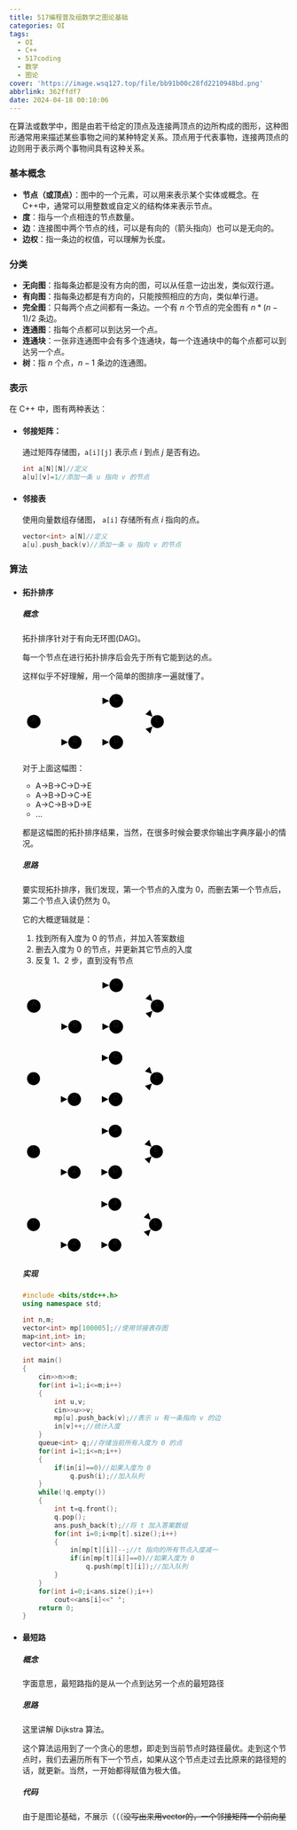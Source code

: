 ```yaml
---
title: 517编程普及组数学之图论基础
categories: OI
tags:
  - OI
  - C++
  - 517coding
  - 数学
  - 图论
cover: 'https://image.wsq127.top/file/bb91b00c28fd2210948bd.png'
abbrlink: 362ffdf7
date: 2024-04-18 00:10:06
---
```

在算法或数学中，图是由若干给定的顶点及连接两顶点的边所构成的图形，这种图形通常用来描述某些事物之间的某种特定关系。顶点用于代表事物，连接两顶点的边则用于表示两个事物间具有这种关系。

### 基本概念

* **节点（或顶点）**：图中的一个元素，可以用来表示某个实体或概念。在C++中，通常可以用整数或自定义的结构体来表示节点。
* **度**：指与一个点相连的节点数量。
* **边**：连接图中两个节点的线，可以是有向的（箭头指向）也可以是无向的。
* **边权**：指一条边的权值，可以理解为长度。

### 分类

* **无向图**：指每条边都是没有方向的图，可以从任意一边出发，类似双行道。
* **有向图**：指每条边都是有方向的，只能按照相应的方向，类似单行道。
* **完全图**：只每两个点之间都有一条边。一个有 $n$ 个节点的完全图有 $n*(n-1)/2$ 条边。
* **连通图**：指每个点都可以到达另一个点。
* **连通块**：一张非连通图中会有多个连通块，每一个连通块中的每个点都可以到达另一个点。
* **树**：指 $n$ 个点，$n-1$ 条边的连通图。

### 表示

在 C++ 中，图有两种表达：

* #### 邻接矩阵：

    通过矩阵存储图，`a[i][j]` 表示点 $i$ 到点 $j$​ 是否有边。

    ```c++
    int a[N][N]//定义
    a[u][v]=1//添加一条 u 指向 v 的节点
    ```

    

* #### 邻接表

    使用向量数组存储图， `a[i]` 存储所有点 $i$​​ 指向的点。

    ```C++
    vector<int> a[N]//定义
    a[u].push_back(v)//添加一条 u 指向 v 的节点
    ```

    

### 算法

* #### 拓扑排序

    ##### 概念

    拓扑排序针对于有向无环图(DAG)。

    每一个节点在进行拓扑排序后会先于所有它能到达的点。

    这样似乎不好理解，用一个简单的图排序一遍就懂了。

    <svg id="mermaidChart0" width="100%" xmlns="http://www.w3.org/2000/svg" xmlns:xlink="http://www.w3.org/1999/xlink" style="max-width: 262.875px; margin: auto;" viewBox="-8 -9.3125 262.875 117.88671875" role="graphics-document document" aria-roledescription="flowchart-v2"><style>#mermaidChart0{font-family:"trebuchet ms",verdana,arial,sans-serif;font-size:16px;fill:#ccc;}#mermaidChart0 .error-icon{fill:#a44141;}#mermaidChart0 .error-text{fill:#ddd;stroke:#ddd;}#mermaidChart0 .edge-thickness-normal{stroke-width:2px;}#mermaidChart0 .edge-thickness-thick{stroke-width:3.5px;}#mermaidChart0 .edge-pattern-solid{stroke-dasharray:0;}#mermaidChart0 .edge-pattern-dashed{stroke-dasharray:3;}#mermaidChart0 .edge-pattern-dotted{stroke-dasharray:2;}#mermaidChart0 .marker{fill:lightgrey;stroke:lightgrey;}#mermaidChart0 .marker.cross{stroke:lightgrey;}#mermaidChart0 svg{font-family:"trebuchet ms",verdana,arial,sans-serif;font-size:16px;}#mermaidChart0 .label{font-family:"trebuchet ms",verdana,arial,sans-serif;color:#ccc;}#mermaidChart0 .cluster-label text{fill:#F9FFFE;}#mermaidChart0 .cluster-label span,#mermaidChart0 p{color:#F9FFFE;}#mermaidChart0 .label text,#mermaidChart0 span,#mermaidChart0 p{fill:#ccc;color:#ccc;}#mermaidChart0 .node rect,#mermaidChart0 .node circle,#mermaidChart0 .node ellipse,#mermaidChart0 .node polygon,#mermaidChart0 .node path{fill:#1f2020;stroke:#81B1DB;stroke-width:1px;}#mermaidChart0 .flowchart-label text{text-anchor:middle;}#mermaidChart0 .node .label{text-align:center;}#mermaidChart0 .node.clickable{cursor:pointer;}#mermaidChart0 .arrowheadPath{fill:lightgrey;}#mermaidChart0 .edgePath .path{stroke:lightgrey;stroke-width:2.0px;}#mermaidChart0 .flowchart-link{stroke:lightgrey;fill:none;}#mermaidChart0 .edgeLabel{background-color:hsl(0, 0%, 34.4117647059%);text-align:center;}#mermaidChart0 .edgeLabel rect{opacity:0.5;background-color:hsl(0, 0%, 34.4117647059%);fill:hsl(0, 0%, 34.4117647059%);}#mermaidChart0 .labelBkg{background-color:rgba(87.75, 87.75, 87.75, 0.5);}#mermaidChart0 .cluster rect{fill:hsl(180, 1.5873015873%, 28.3529411765%);stroke:rgba(255, 255, 255, 0.25);stroke-width:1px;}#mermaidChart0 .cluster text{fill:#F9FFFE;}#mermaidChart0 .cluster span,#mermaidChart0 p{color:#F9FFFE;}#mermaidChart0 div.mermaidTooltip{position:absolute;text-align:center;max-width:200px;padding:2px;font-family:"trebuchet ms",verdana,arial,sans-serif;font-size:12px;background:hsl(20, 1.5873015873%, 12.3529411765%);border:1px solid rgba(255, 255, 255, 0.25);border-radius:2px;pointer-events:none;z-index:100;}#mermaidChart0 .flowchartTitleText{text-anchor:middle;font-size:18px;fill:#ccc;}#mermaidChart0 :root{--mermaid-alt-font-family:sans-serif;}</style><g><marker id="mermaidChart0_flowchart-pointEnd" class="marker flowchart" viewBox="0 0 10 10" refX="6" refY="5" markerUnits="userSpaceOnUse" markerWidth="12" markerHeight="12" orient="auto"><path d="M 0 0 L 10 5 L 0 10 z" class="arrowMarkerPath" style="stroke-width: 1; stroke-dasharray: 1, 0;"></path></marker><marker id="mermaidChart0_flowchart-pointStart" class="marker flowchart" viewBox="0 0 10 10" refX="4.5" refY="5" markerUnits="userSpaceOnUse" markerWidth="12" markerHeight="12" orient="auto"><path d="M 0 5 L 10 10 L 10 0 z" class="arrowMarkerPath" style="stroke-width: 1; stroke-dasharray: 1, 0;"></path></marker><marker id="mermaidChart0_flowchart-circleEnd" class="marker flowchart" viewBox="0 0 10 10" refX="11" refY="5" markerUnits="userSpaceOnUse" markerWidth="11" markerHeight="11" orient="auto"><circle cx="5" cy="5" r="5" class="arrowMarkerPath" style="stroke-width: 1; stroke-dasharray: 1, 0;"></circle></marker><marker id="mermaidChart0_flowchart-circleStart" class="marker flowchart" viewBox="0 0 10 10" refX="-1" refY="5" markerUnits="userSpaceOnUse" markerWidth="11" markerHeight="11" orient="auto"><circle cx="5" cy="5" r="5" class="arrowMarkerPath" style="stroke-width: 1; stroke-dasharray: 1, 0;"></circle></marker><marker id="mermaidChart0_flowchart-crossEnd" class="marker cross flowchart" viewBox="0 0 11 11" refX="12" refY="5.2" markerUnits="userSpaceOnUse" markerWidth="11" markerHeight="11" orient="auto"><path d="M 1,1 l 9,9 M 10,1 l -9,9" class="arrowMarkerPath" style="stroke-width: 2; stroke-dasharray: 1, 0;"></path></marker><marker id="mermaidChart0_flowchart-crossStart" class="marker cross flowchart" viewBox="0 0 11 11" refX="-1" refY="5.2" markerUnits="userSpaceOnUse" markerWidth="11" markerHeight="11" orient="auto"><path d="M 1,1 l 9,9 M 10,1 l -9,9" class="arrowMarkerPath" style="stroke-width: 2; stroke-dasharray: 1, 0;"></path></marker><g class="root"><g class="clusters"></g><g class="edgePaths"><path d="M20.844,58.286L49.438,86.977L69.138,86.977" id="L-A-B-0" class=" edge-thickness-normal edge-pattern-solid flowchart-link LS-A LE-B" style="fill:none;" marker-end="url(#mermaidChart0_flowchart-pointEnd)"></path><path d="M20.844,40.976L49.438,12.285L86.465,12.285L123.492,12.285L143.313,12.285" id="L-A-C-0" class=" edge-thickness-normal edge-pattern-solid flowchart-link LS-A LE-C" style="fill:none;" marker-end="url(#mermaidChart0_flowchart-pointEnd)"></path><path d="M98.492,86.977L123.492,86.977L143.192,86.977" id="L-B-D-0" class=" edge-thickness-normal edge-pattern-solid flowchart-link LS-B LE-D" style="fill:none;" marker-end="url(#mermaidChart0_flowchart-pointEnd)"></path><path d="M173.184,12.285L198.305,12.285L223.101,37.459" id="L-C-E-0" class=" edge-thickness-normal edge-pattern-solid flowchart-link LS-C LE-E" style="fill:none;" marker-end="url(#mermaidChart0_flowchart-pointEnd)"></path><path d="M173.305,86.977L198.305,86.977L223.101,61.803" id="L-D-E-0" class=" edge-thickness-normal edge-pattern-solid flowchart-link LS-D LE-E" style="fill:none;" marker-end="url(#mermaidChart0_flowchart-pointEnd)"></path></g><g class="edgeLabels"><g class="edgeLabel"><g class="label" transform="translate(0, 0)"><foreignObject width="0" height="0"><div xmlns="http://www.w3.org/1999/xhtml" style="display: inline-block; white-space: nowrap;"><span class="edgeLabel"></span></div></foreignObject></g></g><g class="edgeLabel"><g class="label" transform="translate(0, 0)"><foreignObject width="0" height="0"><div xmlns="http://www.w3.org/1999/xhtml" style="display: inline-block; white-space: nowrap;"><span class="edgeLabel"></span></div></foreignObject></g></g><g class="edgeLabel"><g class="label" transform="translate(0, 0)"><foreignObject width="0" height="0"><div xmlns="http://www.w3.org/1999/xhtml" style="display: inline-block; white-space: nowrap;"><span class="edgeLabel"></span></div></foreignObject></g></g><g class="edgeLabel"><g class="label" transform="translate(0, 0)"><foreignObject width="0" height="0"><div xmlns="http://www.w3.org/1999/xhtml" style="display: inline-block; white-space: nowrap;"><span class="edgeLabel"></span></div></foreignObject></g></g><g class="edgeLabel"><g class="label" transform="translate(0, 0)"><foreignObject width="0" height="0"><div xmlns="http://www.w3.org/1999/xhtml" style="display: inline-block; white-space: nowrap;"><span class="edgeLabel"></span></div></foreignObject></g></g></g><g class="nodes"><g class="node default default flowchart-label" id="flowchart-A-0" transform="translate(12.21875, 49.630859375)"><circle style="" rx="0" ry="0" r="12.21875" width="24.4375" height="42.1953125"></circle><g class="label" style="" transform="translate(-4.71875, -13.59765625)"><rect></rect><foreignObject width="9.4375" height="27.1953125"><div xmlns="http://www.w3.org/1999/xhtml" style="display: inline-block; white-space: nowrap;"><span class="nodeLabel">A</span></div></foreignObject></g></g><g class="node default default flowchart-label" id="flowchart-B-1" transform="translate(86.46484375, 86.9765625)"><circle style="" rx="0" ry="0" r="12.02734375" width="24.0546875" height="42.1953125"></circle><g class="label" style="" transform="translate(-4.52734375, -13.59765625)"><rect></rect><foreignObject width="9.0546875" height="27.1953125"><div xmlns="http://www.w3.org/1999/xhtml" style="display: inline-block; white-space: nowrap;"><span class="nodeLabel">B</span></div></foreignObject></g></g><g class="node default default flowchart-label" id="flowchart-C-2" transform="translate(160.8984375, 12.28515625)"><circle style="" rx="0" ry="0" r="12.28515625" width="24.5703125" height="42.1953125"></circle><g class="label" style="" transform="translate(-4.78515625, -13.59765625)"><rect></rect><foreignObject width="9.5703125" height="27.1953125"><div xmlns="http://www.w3.org/1999/xhtml" style="display: inline-block; white-space: nowrap;"><span class="nodeLabel">C</span></div></foreignObject></g></g><g class="node default default flowchart-label" id="flowchart-D-3" transform="translate(160.8984375, 86.9765625)"><circle style="" rx="0" ry="0" r="12.40625" width="24.8125" height="42.1953125"></circle><g class="label" style="" transform="translate(-4.90625, -13.59765625)"><rect></rect><foreignObject width="9.8125" height="27.1953125"><div xmlns="http://www.w3.org/1999/xhtml" style="display: inline-block; white-space: nowrap;"><span class="nodeLabel">D</span></div></foreignObject></g></g><g class="node default default flowchart-label" id="flowchart-E-4" transform="translate(235.08984375, 49.630859375)"><circle style="" rx="0" ry="0" r="11.78515625" width="23.5703125" height="42.1953125"></circle><g class="label" style="" transform="translate(-4.28515625, -13.59765625)"><rect></rect><foreignObject width="8.5703125" height="27.1953125"><div xmlns="http://www.w3.org/1999/xhtml" style="display: inline-block; white-space: nowrap;"><span class="nodeLabel">E</span></div></foreignObject></g></g></g></g></g></svg>

    

    对于上面这幅图：

    * A->B->C->D->E
    * A->B->D->C->E
    * A->C->B->D->E
    * ...

    都是这幅图的拓扑排序结果，当然，在很多时候会要求你输出字典序最小的情况。

    ##### 思路

    要实现拓扑排序，我们发现，第一个节点的入度为 $0$，而删去第一个节点后，第二个节点入读仍然为 $0$。

    它的大概逻辑就是：

    1. 找到所有入度为 $0$ 的节点，并加入答案数组
    2. 删去入度为 $0$ 的节点，并更新其它节点的入度
    3. 反复 1、2 步，直到没有节点

    <svg id="mermaidChart3" width="100%" xmlns="http://www.w3.org/2000/svg" xmlns:xlink="http://www.w3.org/1999/xlink" style="max-width: 262.875px; margin: auto;" viewBox="-8 -9.3125 262.875 117.88671875" role="graphics-document document" aria-roledescription="flowchart-v2"><style>#mermaidChart3{font-family:"trebuchet ms",verdana,arial,sans-serif;font-size:16px;fill:#ccc;}#mermaidChart3 .error-icon{fill:#a44141;}#mermaidChart3 .error-text{fill:#ddd;stroke:#ddd;}#mermaidChart3 .edge-thickness-normal{stroke-width:2px;}#mermaidChart3 .edge-thickness-thick{stroke-width:3.5px;}#mermaidChart3 .edge-pattern-solid{stroke-dasharray:0;}#mermaidChart3 .edge-pattern-dashed{stroke-dasharray:3;}#mermaidChart3 .edge-pattern-dotted{stroke-dasharray:2;}#mermaidChart3 .marker{fill:lightgrey;stroke:lightgrey;}#mermaidChart3 .marker.cross{stroke:lightgrey;}#mermaidChart3 svg{font-family:"trebuchet ms",verdana,arial,sans-serif;font-size:16px;}#mermaidChart3 .label{font-family:"trebuchet ms",verdana,arial,sans-serif;color:#ccc;}#mermaidChart3 .cluster-label text{fill:#F9FFFE;}#mermaidChart3 .cluster-label span,#mermaidChart3 p{color:#F9FFFE;}#mermaidChart3 .label text,#mermaidChart3 span,#mermaidChart3 p{fill:#ccc;color:#ccc;}#mermaidChart3 .node rect,#mermaidChart3 .node circle,#mermaidChart3 .node ellipse,#mermaidChart3 .node polygon,#mermaidChart3 .node path{fill:#1f2020;stroke:#81B1DB;stroke-width:1px;}#mermaidChart3 .flowchart-label text{text-anchor:middle;}#mermaidChart3 .node .label{text-align:center;}#mermaidChart3 .node.clickable{cursor:pointer;}#mermaidChart3 .arrowheadPath{fill:lightgrey;}#mermaidChart3 .edgePath .path{stroke:lightgrey;stroke-width:2.0px;}#mermaidChart3 .flowchart-link{stroke:lightgrey;fill:none;}#mermaidChart3 .edgeLabel{background-color:hsl(0, 0%, 34.4117647059%);text-align:center;}#mermaidChart3 .edgeLabel rect{opacity:0.5;background-color:hsl(0, 0%, 34.4117647059%);fill:hsl(0, 0%, 34.4117647059%);}#mermaidChart3 .labelBkg{background-color:rgba(87.75, 87.75, 87.75, 0.5);}#mermaidChart3 .cluster rect{fill:hsl(180, 1.5873015873%, 28.3529411765%);stroke:rgba(255, 255, 255, 0.25);stroke-width:1px;}#mermaidChart3 .cluster text{fill:#F9FFFE;}#mermaidChart3 .cluster span,#mermaidChart3 p{color:#F9FFFE;}#mermaidChart3 div.mermaidTooltip{position:absolute;text-align:center;max-width:200px;padding:2px;font-family:"trebuchet ms",verdana,arial,sans-serif;font-size:12px;background:hsl(20, 1.5873015873%, 12.3529411765%);border:1px solid rgba(255, 255, 255, 0.25);border-radius:2px;pointer-events:none;z-index:100;}#mermaidChart3 .flowchartTitleText{text-anchor:middle;font-size:18px;fill:#ccc;}#mermaidChart3 :root{--mermaid-alt-font-family:sans-serif;}</style><g><marker id="mermaidChart3_flowchart-pointEnd" class="marker flowchart" viewBox="0 0 10 10" refX="6" refY="5" markerUnits="userSpaceOnUse" markerWidth="12" markerHeight="12" orient="auto"><path d="M 0 0 L 10 5 L 0 10 z" class="arrowMarkerPath" style="stroke-width: 1; stroke-dasharray: 1, 0;"></path></marker><marker id="mermaidChart3_flowchart-pointStart" class="marker flowchart" viewBox="0 0 10 10" refX="4.5" refY="5" markerUnits="userSpaceOnUse" markerWidth="12" markerHeight="12" orient="auto"><path d="M 0 5 L 10 10 L 10 0 z" class="arrowMarkerPath" style="stroke-width: 1; stroke-dasharray: 1, 0;"></path></marker><marker id="mermaidChart3_flowchart-circleEnd" class="marker flowchart" viewBox="0 0 10 10" refX="11" refY="5" markerUnits="userSpaceOnUse" markerWidth="11" markerHeight="11" orient="auto"><circle cx="5" cy="5" r="5" class="arrowMarkerPath" style="stroke-width: 1; stroke-dasharray: 1, 0;"></circle></marker><marker id="mermaidChart3_flowchart-circleStart" class="marker flowchart" viewBox="0 0 10 10" refX="-1" refY="5" markerUnits="userSpaceOnUse" markerWidth="11" markerHeight="11" orient="auto"><circle cx="5" cy="5" r="5" class="arrowMarkerPath" style="stroke-width: 1; stroke-dasharray: 1, 0;"></circle></marker><marker id="mermaidChart3_flowchart-crossEnd" class="marker cross flowchart" viewBox="0 0 11 11" refX="12" refY="5.2" markerUnits="userSpaceOnUse" markerWidth="11" markerHeight="11" orient="auto"><path d="M 1,1 l 9,9 M 10,1 l -9,9" class="arrowMarkerPath" style="stroke-width: 2; stroke-dasharray: 1, 0;"></path></marker><marker id="mermaidChart3_flowchart-crossStart" class="marker cross flowchart" viewBox="0 0 11 11" refX="-1" refY="5.2" markerUnits="userSpaceOnUse" markerWidth="11" markerHeight="11" orient="auto"><path d="M 1,1 l 9,9 M 10,1 l -9,9" class="arrowMarkerPath" style="stroke-width: 2; stroke-dasharray: 1, 0;"></path></marker><g class="root"><g class="clusters"></g><g class="edgePaths"><path d="M20.844,58.286L49.438,86.977L69.138,86.977" id="L-A-B-0" class=" edge-thickness-normal edge-pattern-solid flowchart-link LS-A LE-B" style="fill:none;" marker-end="url(#mermaidChart3_flowchart-pointEnd)"></path><path d="M20.844,40.976L49.438,12.285L86.465,12.285L123.492,12.285L143.313,12.285" id="L-A-C-0" class=" edge-thickness-normal edge-pattern-solid flowchart-link LS-A LE-C" style="fill:none;" marker-end="url(#mermaidChart3_flowchart-pointEnd)"></path><path d="M98.492,86.977L123.492,86.977L143.192,86.977" id="L-B-D-0" class=" edge-thickness-normal edge-pattern-solid flowchart-link LS-B LE-D" style="fill:none;" marker-end="url(#mermaidChart3_flowchart-pointEnd)"></path><path d="M173.184,12.285L198.305,12.285L223.101,37.459" id="L-C-E-0" class=" edge-thickness-normal edge-pattern-solid flowchart-link LS-C LE-E" style="fill:none;" marker-end="url(#mermaidChart3_flowchart-pointEnd)"></path><path d="M173.305,86.977L198.305,86.977L223.101,61.803" id="L-D-E-0" class=" edge-thickness-normal edge-pattern-solid flowchart-link LS-D LE-E" style="fill:none;" marker-end="url(#mermaidChart3_flowchart-pointEnd)"></path></g><g class="edgeLabels"><g class="edgeLabel"><g class="label" transform="translate(0, 0)"><foreignObject width="0" height="0"><div xmlns="http://www.w3.org/1999/xhtml" style="display: inline-block; white-space: nowrap;"><span class="edgeLabel"></span></div></foreignObject></g></g><g class="edgeLabel"><g class="label" transform="translate(0, 0)"><foreignObject width="0" height="0"><div xmlns="http://www.w3.org/1999/xhtml" style="display: inline-block; white-space: nowrap;"><span class="edgeLabel"></span></div></foreignObject></g></g><g class="edgeLabel"><g class="label" transform="translate(0, 0)"><foreignObject width="0" height="0"><div xmlns="http://www.w3.org/1999/xhtml" style="display: inline-block; white-space: nowrap;"><span class="edgeLabel"></span></div></foreignObject></g></g><g class="edgeLabel"><g class="label" transform="translate(0, 0)"><foreignObject width="0" height="0"><div xmlns="http://www.w3.org/1999/xhtml" style="display: inline-block; white-space: nowrap;"><span class="edgeLabel"></span></div></foreignObject></g></g><g class="edgeLabel"><g class="label" transform="translate(0, 0)"><foreignObject width="0" height="0"><div xmlns="http://www.w3.org/1999/xhtml" style="display: inline-block; white-space: nowrap;"><span class="edgeLabel"></span></div></foreignObject></g></g></g><g class="nodes"><g class="node default default flowchart-label" id="flowchart-A-45" transform="translate(12.21875, 49.630859375)"><circle style="" rx="0" ry="0" r="12.21875" width="24.4375" height="42.1953125"></circle><g class="label" style="" transform="translate(-4.71875, -13.59765625)"><rect></rect><foreignObject width="9.4375" height="27.1953125"><div xmlns="http://www.w3.org/1999/xhtml" style="display: inline-block; white-space: nowrap;"><span class="nodeLabel">A</span></div></foreignObject></g></g><g class="node default default flowchart-label" id="flowchart-B-46" transform="translate(86.46484375, 86.9765625)"><circle style="" rx="0" ry="0" r="12.02734375" width="24.0546875" height="42.1953125"></circle><g class="label" style="" transform="translate(-4.52734375, -13.59765625)"><rect></rect><foreignObject width="9.0546875" height="27.1953125"><div xmlns="http://www.w3.org/1999/xhtml" style="display: inline-block; white-space: nowrap;"><span class="nodeLabel">B</span></div></foreignObject></g></g><g class="node default default flowchart-label" id="flowchart-C-47" transform="translate(160.8984375, 12.28515625)"><circle style="" rx="0" ry="0" r="12.28515625" width="24.5703125" height="42.1953125"></circle><g class="label" style="" transform="translate(-4.78515625, -13.59765625)"><rect></rect><foreignObject width="9.5703125" height="27.1953125"><div xmlns="http://www.w3.org/1999/xhtml" style="display: inline-block; white-space: nowrap;"><span class="nodeLabel">C</span></div></foreignObject></g></g><g class="node default default flowchart-label" id="flowchart-D-48" transform="translate(160.8984375, 86.9765625)"><circle style="" rx="0" ry="0" r="12.40625" width="24.8125" height="42.1953125"></circle><g class="label" style="" transform="translate(-4.90625, -13.59765625)"><rect></rect><foreignObject width="9.8125" height="27.1953125"><div xmlns="http://www.w3.org/1999/xhtml" style="display: inline-block; white-space: nowrap;"><span class="nodeLabel">D</span></div></foreignObject></g></g><g class="node default default flowchart-label" id="flowchart-E-49" transform="translate(235.08984375, 49.630859375)"><circle style="" rx="0" ry="0" r="11.78515625" width="23.5703125" height="42.1953125"></circle><g class="label" style="" transform="translate(-4.28515625, -13.59765625)"><rect></rect><foreignObject width="8.5703125" height="27.1953125"><div xmlns="http://www.w3.org/1999/xhtml" style="display: inline-block; white-space: nowrap;"><span class="nodeLabel">E</span></div></foreignObject></g></g></g></g></g></svg>

    <svg id="mermaidChart4" width="100%" xmlns="http://www.w3.org/2000/svg" xmlns:xlink="http://www.w3.org/1999/xlink" style="max-width: 261.828px; margin: auto;" viewBox="-8 -9.3125 261.828125 117.88671875" role="graphics-document document" aria-roledescription="flowchart-v2"><style>#mermaidChart4{font-family:"trebuchet ms",verdana,arial,sans-serif;font-size:16px;fill:#ccc;}#mermaidChart4 .error-icon{fill:#a44141;}#mermaidChart4 .error-text{fill:#ddd;stroke:#ddd;}#mermaidChart4 .edge-thickness-normal{stroke-width:2px;}#mermaidChart4 .edge-thickness-thick{stroke-width:3.5px;}#mermaidChart4 .edge-pattern-solid{stroke-dasharray:0;}#mermaidChart4 .edge-pattern-dashed{stroke-dasharray:3;}#mermaidChart4 .edge-pattern-dotted{stroke-dasharray:2;}#mermaidChart4 .marker{fill:lightgrey;stroke:lightgrey;}#mermaidChart4 .marker.cross{stroke:lightgrey;}#mermaidChart4 svg{font-family:"trebuchet ms",verdana,arial,sans-serif;font-size:16px;}#mermaidChart4 .label{font-family:"trebuchet ms",verdana,arial,sans-serif;color:#ccc;}#mermaidChart4 .cluster-label text{fill:#F9FFFE;}#mermaidChart4 .cluster-label span,#mermaidChart4 p{color:#F9FFFE;}#mermaidChart4 .label text,#mermaidChart4 span,#mermaidChart4 p{fill:#ccc;color:#ccc;}#mermaidChart4 .node rect,#mermaidChart4 .node circle,#mermaidChart4 .node ellipse,#mermaidChart4 .node polygon,#mermaidChart4 .node path{fill:#1f2020;stroke:#81B1DB;stroke-width:1px;}#mermaidChart4 .flowchart-label text{text-anchor:middle;}#mermaidChart4 .node .label{text-align:center;}#mermaidChart4 .node.clickable{cursor:pointer;}#mermaidChart4 .arrowheadPath{fill:lightgrey;}#mermaidChart4 .edgePath .path{stroke:lightgrey;stroke-width:2.0px;}#mermaidChart4 .flowchart-link{stroke:lightgrey;fill:none;}#mermaidChart4 .edgeLabel{background-color:hsl(0, 0%, 34.4117647059%);text-align:center;}#mermaidChart4 .edgeLabel rect{opacity:0.5;background-color:hsl(0, 0%, 34.4117647059%);fill:hsl(0, 0%, 34.4117647059%);}#mermaidChart4 .labelBkg{background-color:rgba(87.75, 87.75, 87.75, 0.5);}#mermaidChart4 .cluster rect{fill:hsl(180, 1.5873015873%, 28.3529411765%);stroke:rgba(255, 255, 255, 0.25);stroke-width:1px;}#mermaidChart4 .cluster text{fill:#F9FFFE;}#mermaidChart4 .cluster span,#mermaidChart4 p{color:#F9FFFE;}#mermaidChart4 div.mermaidTooltip{position:absolute;text-align:center;max-width:200px;padding:2px;font-family:"trebuchet ms",verdana,arial,sans-serif;font-size:12px;background:hsl(20, 1.5873015873%, 12.3529411765%);border:1px solid rgba(255, 255, 255, 0.25);border-radius:2px;pointer-events:none;z-index:100;}#mermaidChart4 .flowchartTitleText{text-anchor:middle;font-size:18px;fill:#ccc;}#mermaidChart4 :root{--mermaid-alt-font-family:sans-serif;}</style><g><marker id="mermaidChart4_flowchart-pointEnd" class="marker flowchart" viewBox="0 0 10 10" refX="6" refY="5" markerUnits="userSpaceOnUse" markerWidth="12" markerHeight="12" orient="auto"><path d="M 0 0 L 10 5 L 0 10 z" class="arrowMarkerPath" style="stroke-width: 1; stroke-dasharray: 1, 0;"></path></marker><marker id="mermaidChart4_flowchart-pointStart" class="marker flowchart" viewBox="0 0 10 10" refX="4.5" refY="5" markerUnits="userSpaceOnUse" markerWidth="12" markerHeight="12" orient="auto"><path d="M 0 5 L 10 10 L 10 0 z" class="arrowMarkerPath" style="stroke-width: 1; stroke-dasharray: 1, 0;"></path></marker><marker id="mermaidChart4_flowchart-circleEnd" class="marker flowchart" viewBox="0 0 10 10" refX="11" refY="5" markerUnits="userSpaceOnUse" markerWidth="11" markerHeight="11" orient="auto"><circle cx="5" cy="5" r="5" class="arrowMarkerPath" style="stroke-width: 1; stroke-dasharray: 1, 0;"></circle></marker><marker id="mermaidChart4_flowchart-circleStart" class="marker flowchart" viewBox="0 0 10 10" refX="-1" refY="5" markerUnits="userSpaceOnUse" markerWidth="11" markerHeight="11" orient="auto"><circle cx="5" cy="5" r="5" class="arrowMarkerPath" style="stroke-width: 1; stroke-dasharray: 1, 0;"></circle></marker><marker id="mermaidChart4_flowchart-crossEnd" class="marker cross flowchart" viewBox="0 0 11 11" refX="12" refY="5.2" markerUnits="userSpaceOnUse" markerWidth="11" markerHeight="11" orient="auto"><path d="M 1,1 l 9,9 M 10,1 l -9,9" class="arrowMarkerPath" style="stroke-width: 2; stroke-dasharray: 1, 0;"></path></marker><marker id="mermaidChart4_flowchart-crossStart" class="marker cross flowchart" viewBox="0 0 11 11" refX="-1" refY="5.2" markerUnits="userSpaceOnUse" markerWidth="11" markerHeight="11" orient="auto"><path d="M 1,1 l 9,9 M 10,1 l -9,9" class="arrowMarkerPath" style="stroke-width: 2; stroke-dasharray: 1, 0;"></path></marker><g class="root"><g class="clusters"></g><g class="edgePaths"><path d="M19.892,57.973L48.391,86.977L68.091,86.977" id="L-A-B-0" class=" edge-thickness-normal edge-pattern-dotted flowchart-link LS-A LE-B" style="fill:none;stroke-width:2px;stroke-dasharray:3;" marker-end="url(#mermaidChart4_flowchart-pointEnd)"></path><path d="M19.892,41.289L48.391,12.285L85.418,12.285L122.445,12.285L142.266,12.285" id="L-A-C-0" class=" edge-thickness-normal edge-pattern-dotted flowchart-link LS-A LE-C" style="fill:none;stroke-width:2px;stroke-dasharray:3;" marker-end="url(#mermaidChart4_flowchart-pointEnd)"></path><path d="M97.445,86.977L122.445,86.977L142.145,86.977" id="L-B-D-0" class=" edge-thickness-normal edge-pattern-solid flowchart-link LS-B LE-D" style="fill:none;" marker-end="url(#mermaidChart4_flowchart-pointEnd)"></path><path d="M172.137,12.285L197.258,12.285L222.054,37.459" id="L-C-E-0" class=" edge-thickness-normal edge-pattern-solid flowchart-link LS-C LE-E" style="fill:none;" marker-end="url(#mermaidChart4_flowchart-pointEnd)"></path><path d="M172.258,86.977L197.258,86.977L222.054,61.803" id="L-D-E-0" class=" edge-thickness-normal edge-pattern-solid flowchart-link LS-D LE-E" style="fill:none;" marker-end="url(#mermaidChart4_flowchart-pointEnd)"></path></g><g class="edgeLabels"><g class="edgeLabel"><g class="label" transform="translate(0, 0)"><foreignObject width="0" height="0"><div xmlns="http://www.w3.org/1999/xhtml" style="display: inline-block; white-space: nowrap;"><span class="edgeLabel"></span></div></foreignObject></g></g><g class="edgeLabel"><g class="label" transform="translate(0, 0)"><foreignObject width="0" height="0"><div xmlns="http://www.w3.org/1999/xhtml" style="display: inline-block; white-space: nowrap;"><span class="edgeLabel"></span></div></foreignObject></g></g><g class="edgeLabel"><g class="label" transform="translate(0, 0)"><foreignObject width="0" height="0"><div xmlns="http://www.w3.org/1999/xhtml" style="display: inline-block; white-space: nowrap;"><span class="edgeLabel"></span></div></foreignObject></g></g><g class="edgeLabel"><g class="label" transform="translate(0, 0)"><foreignObject width="0" height="0"><div xmlns="http://www.w3.org/1999/xhtml" style="display: inline-block; white-space: nowrap;"><span class="edgeLabel"></span></div></foreignObject></g></g><g class="edgeLabel"><g class="label" transform="translate(0, 0)"><foreignObject width="0" height="0"><div xmlns="http://www.w3.org/1999/xhtml" style="display: inline-block; white-space: nowrap;"><span class="edgeLabel"></span></div></foreignObject></g></g></g><g class="nodes"><g class="node default default flowchart-label" id="flowchart-A-60" transform="translate(11.6953125, 49.630859375)"><circle style="" rx="0" ry="0" r="11.6953125" width="23.390625" height="42.1953125"></circle><g class="label" style="" transform="translate(-4.1953125, -13.59765625)"><rect></rect><foreignObject width="8.390625" height="27.1953125"><div xmlns="http://www.w3.org/1999/xhtml" style="display: inline-block; white-space: nowrap;"><span class="nodeLabel">1</span></div></foreignObject></g></g><g class="node default default flowchart-label" id="flowchart-B-61" transform="translate(85.41796875, 86.9765625)"><circle style="" rx="0" ry="0" r="12.02734375" width="24.0546875" height="42.1953125"></circle><g class="label" style="" transform="translate(-4.52734375, -13.59765625)"><rect></rect><foreignObject width="9.0546875" height="27.1953125"><div xmlns="http://www.w3.org/1999/xhtml" style="display: inline-block; white-space: nowrap;"><span class="nodeLabel">B</span></div></foreignObject></g></g><g class="node default default flowchart-label" id="flowchart-C-62" transform="translate(159.8515625, 12.28515625)"><circle style="" rx="0" ry="0" r="12.28515625" width="24.5703125" height="42.1953125"></circle><g class="label" style="" transform="translate(-4.78515625, -13.59765625)"><rect></rect><foreignObject width="9.5703125" height="27.1953125"><div xmlns="http://www.w3.org/1999/xhtml" style="display: inline-block; white-space: nowrap;"><span class="nodeLabel">C</span></div></foreignObject></g></g><g class="node default default flowchart-label" id="flowchart-D-63" transform="translate(159.8515625, 86.9765625)"><circle style="" rx="0" ry="0" r="12.40625" width="24.8125" height="42.1953125"></circle><g class="label" style="" transform="translate(-4.90625, -13.59765625)"><rect></rect><foreignObject width="9.8125" height="27.1953125"><div xmlns="http://www.w3.org/1999/xhtml" style="display: inline-block; white-space: nowrap;"><span class="nodeLabel">D</span></div></foreignObject></g></g><g class="node default default flowchart-label" id="flowchart-E-64" transform="translate(234.04296875, 49.630859375)"><circle style="" rx="0" ry="0" r="11.78515625" width="23.5703125" height="42.1953125"></circle><g class="label" style="" transform="translate(-4.28515625, -13.59765625)"><rect></rect><foreignObject width="8.5703125" height="27.1953125"><div xmlns="http://www.w3.org/1999/xhtml" style="display: inline-block; white-space: nowrap;"><span class="nodeLabel">E</span></div></foreignObject></g></g></g></g></g></svg>

    <svg id="mermaidChart5" width="100%" xmlns="http://www.w3.org/2000/svg" xmlns:xlink="http://www.w3.org/1999/xlink" style="max-width: 261.164px; margin: auto;" viewBox="-8 -9.90234375 261.1640625 117.296875" role="graphics-document document" aria-roledescription="flowchart-v2"><style>#mermaidChart5{font-family:"trebuchet ms",verdana,arial,sans-serif;font-size:16px;fill:#ccc;}#mermaidChart5 .error-icon{fill:#a44141;}#mermaidChart5 .error-text{fill:#ddd;stroke:#ddd;}#mermaidChart5 .edge-thickness-normal{stroke-width:2px;}#mermaidChart5 .edge-thickness-thick{stroke-width:3.5px;}#mermaidChart5 .edge-pattern-solid{stroke-dasharray:0;}#mermaidChart5 .edge-pattern-dashed{stroke-dasharray:3;}#mermaidChart5 .edge-pattern-dotted{stroke-dasharray:2;}#mermaidChart5 .marker{fill:lightgrey;stroke:lightgrey;}#mermaidChart5 .marker.cross{stroke:lightgrey;}#mermaidChart5 svg{font-family:"trebuchet ms",verdana,arial,sans-serif;font-size:16px;}#mermaidChart5 .label{font-family:"trebuchet ms",verdana,arial,sans-serif;color:#ccc;}#mermaidChart5 .cluster-label text{fill:#F9FFFE;}#mermaidChart5 .cluster-label span,#mermaidChart5 p{color:#F9FFFE;}#mermaidChart5 .label text,#mermaidChart5 span,#mermaidChart5 p{fill:#ccc;color:#ccc;}#mermaidChart5 .node rect,#mermaidChart5 .node circle,#mermaidChart5 .node ellipse,#mermaidChart5 .node polygon,#mermaidChart5 .node path{fill:#1f2020;stroke:#81B1DB;stroke-width:1px;}#mermaidChart5 .flowchart-label text{text-anchor:middle;}#mermaidChart5 .node .label{text-align:center;}#mermaidChart5 .node.clickable{cursor:pointer;}#mermaidChart5 .arrowheadPath{fill:lightgrey;}#mermaidChart5 .edgePath .path{stroke:lightgrey;stroke-width:2.0px;}#mermaidChart5 .flowchart-link{stroke:lightgrey;fill:none;}#mermaidChart5 .edgeLabel{background-color:hsl(0, 0%, 34.4117647059%);text-align:center;}#mermaidChart5 .edgeLabel rect{opacity:0.5;background-color:hsl(0, 0%, 34.4117647059%);fill:hsl(0, 0%, 34.4117647059%);}#mermaidChart5 .labelBkg{background-color:rgba(87.75, 87.75, 87.75, 0.5);}#mermaidChart5 .cluster rect{fill:hsl(180, 1.5873015873%, 28.3529411765%);stroke:rgba(255, 255, 255, 0.25);stroke-width:1px;}#mermaidChart5 .cluster text{fill:#F9FFFE;}#mermaidChart5 .cluster span,#mermaidChart5 p{color:#F9FFFE;}#mermaidChart5 div.mermaidTooltip{position:absolute;text-align:center;max-width:200px;padding:2px;font-family:"trebuchet ms",verdana,arial,sans-serif;font-size:12px;background:hsl(20, 1.5873015873%, 12.3529411765%);border:1px solid rgba(255, 255, 255, 0.25);border-radius:2px;pointer-events:none;z-index:100;}#mermaidChart5 .flowchartTitleText{text-anchor:middle;font-size:18px;fill:#ccc;}#mermaidChart5 :root{--mermaid-alt-font-family:sans-serif;}</style><g><marker id="mermaidChart5_flowchart-pointEnd" class="marker flowchart" viewBox="0 0 10 10" refX="6" refY="5" markerUnits="userSpaceOnUse" markerWidth="12" markerHeight="12" orient="auto"><path d="M 0 0 L 10 5 L 0 10 z" class="arrowMarkerPath" style="stroke-width: 1; stroke-dasharray: 1, 0;"></path></marker><marker id="mermaidChart5_flowchart-pointStart" class="marker flowchart" viewBox="0 0 10 10" refX="4.5" refY="5" markerUnits="userSpaceOnUse" markerWidth="12" markerHeight="12" orient="auto"><path d="M 0 5 L 10 10 L 10 0 z" class="arrowMarkerPath" style="stroke-width: 1; stroke-dasharray: 1, 0;"></path></marker><marker id="mermaidChart5_flowchart-circleEnd" class="marker flowchart" viewBox="0 0 10 10" refX="11" refY="5" markerUnits="userSpaceOnUse" markerWidth="11" markerHeight="11" orient="auto"><circle cx="5" cy="5" r="5" class="arrowMarkerPath" style="stroke-width: 1; stroke-dasharray: 1, 0;"></circle></marker><marker id="mermaidChart5_flowchart-circleStart" class="marker flowchart" viewBox="0 0 10 10" refX="-1" refY="5" markerUnits="userSpaceOnUse" markerWidth="11" markerHeight="11" orient="auto"><circle cx="5" cy="5" r="5" class="arrowMarkerPath" style="stroke-width: 1; stroke-dasharray: 1, 0;"></circle></marker><marker id="mermaidChart5_flowchart-crossEnd" class="marker cross flowchart" viewBox="0 0 11 11" refX="12" refY="5.2" markerUnits="userSpaceOnUse" markerWidth="11" markerHeight="11" orient="auto"><path d="M 1,1 l 9,9 M 10,1 l -9,9" class="arrowMarkerPath" style="stroke-width: 2; stroke-dasharray: 1, 0;"></path></marker><marker id="mermaidChart5_flowchart-crossStart" class="marker cross flowchart" viewBox="0 0 11 11" refX="-1" refY="5.2" markerUnits="userSpaceOnUse" markerWidth="11" markerHeight="11" orient="auto"><path d="M 1,1 l 9,9 M 10,1 l -9,9" class="arrowMarkerPath" style="stroke-width: 2; stroke-dasharray: 1, 0;"></path></marker><g class="root"><g class="clusters"></g><g class="edgePaths"><path d="M19.925,57.056L48.391,85.797L68.091,85.797" id="L-A-B-0" class=" edge-thickness-normal edge-pattern-dotted flowchart-link LS-A LE-B" style="fill:none;stroke-width:2px;stroke-dasharray:3;" marker-end="url(#mermaidChart5_flowchart-pointEnd)"></path><path d="M19.925,40.436L48.391,11.695L85.086,11.695L121.781,11.695L142.192,11.695" id="L-A-C-0" class=" edge-thickness-normal edge-pattern-dotted flowchart-link LS-A LE-C" style="fill:none;stroke-width:2px;stroke-dasharray:3;" marker-end="url(#mermaidChart5_flowchart-pointEnd)"></path><path d="M96.781,85.797L121.781,85.797L141.481,85.797" id="L-B-D-0" class=" edge-thickness-normal edge-pattern-dotted flowchart-link LS-B LE-D" style="fill:none;stroke-width:2px;stroke-dasharray:3;" marker-end="url(#mermaidChart5_flowchart-pointEnd)"></path><path d="M170.883,11.695L196.594,11.695L221.341,36.622" id="L-C-E-0" class=" edge-thickness-normal edge-pattern-dotted flowchart-link LS-C LE-E" style="fill:none;stroke-width:2px;stroke-dasharray:3;" marker-end="url(#mermaidChart5_flowchart-pointEnd)"></path><path d="M171.594,85.797L196.594,85.797L221.341,60.871" id="L-D-E-0" class=" edge-thickness-normal edge-pattern-solid flowchart-link LS-D LE-E" style="fill:none;" marker-end="url(#mermaidChart5_flowchart-pointEnd)"></path></g><g class="edgeLabels"><g class="edgeLabel"><g class="label" transform="translate(0, 0)"><foreignObject width="0" height="0"><div xmlns="http://www.w3.org/1999/xhtml" style="display: inline-block; white-space: nowrap;"><span class="edgeLabel"></span></div></foreignObject></g></g><g class="edgeLabel"><g class="label" transform="translate(0, 0)"><foreignObject width="0" height="0"><div xmlns="http://www.w3.org/1999/xhtml" style="display: inline-block; white-space: nowrap;"><span class="edgeLabel"></span></div></foreignObject></g></g><g class="edgeLabel"><g class="label" transform="translate(0, 0)"><foreignObject width="0" height="0"><div xmlns="http://www.w3.org/1999/xhtml" style="display: inline-block; white-space: nowrap;"><span class="edgeLabel"></span></div></foreignObject></g></g><g class="edgeLabel"><g class="label" transform="translate(0, 0)"><foreignObject width="0" height="0"><div xmlns="http://www.w3.org/1999/xhtml" style="display: inline-block; white-space: nowrap;"><span class="edgeLabel"></span></div></foreignObject></g></g><g class="edgeLabel"><g class="label" transform="translate(0, 0)"><foreignObject width="0" height="0"><div xmlns="http://www.w3.org/1999/xhtml" style="display: inline-block; white-space: nowrap;"><span class="edgeLabel"></span></div></foreignObject></g></g></g><g class="nodes"><g class="node default default flowchart-label" id="flowchart-A-75" transform="translate(11.6953125, 48.74609375)"><circle style="" rx="0" ry="0" r="11.6953125" width="23.390625" height="42.1953125"></circle><g class="label" style="" transform="translate(-4.1953125, -13.59765625)"><rect></rect><foreignObject width="8.390625" height="27.1953125"><div xmlns="http://www.w3.org/1999/xhtml" style="display: inline-block; white-space: nowrap;"><span class="nodeLabel">1</span></div></foreignObject></g></g><g class="node default default flowchart-label" id="flowchart-B-76" transform="translate(85.0859375, 85.796875)"><circle style="" rx="0" ry="0" r="11.6953125" width="23.390625" height="42.1953125"></circle><g class="label" style="" transform="translate(-4.1953125, -13.59765625)"><rect></rect><foreignObject width="8.390625" height="27.1953125"><div xmlns="http://www.w3.org/1999/xhtml" style="display: inline-block; white-space: nowrap;"><span class="nodeLabel">2</span></div></foreignObject></g></g><g class="node default default flowchart-label" id="flowchart-C-77" transform="translate(159.1875, 11.6953125)"><circle style="" rx="0" ry="0" r="11.6953125" width="23.390625" height="42.1953125"></circle><g class="label" style="" transform="translate(-4.1953125, -13.59765625)"><rect></rect><foreignObject width="8.390625" height="27.1953125"><div xmlns="http://www.w3.org/1999/xhtml" style="display: inline-block; white-space: nowrap;"><span class="nodeLabel">3</span></div></foreignObject></g></g><g class="node default default flowchart-label" id="flowchart-D-78" transform="translate(159.1875, 85.796875)"><circle style="" rx="0" ry="0" r="12.40625" width="24.8125" height="42.1953125"></circle><g class="label" style="" transform="translate(-4.90625, -13.59765625)"><rect></rect><foreignObject width="9.8125" height="27.1953125"><div xmlns="http://www.w3.org/1999/xhtml" style="display: inline-block; white-space: nowrap;"><span class="nodeLabel">D</span></div></foreignObject></g></g><g class="node default default flowchart-label" id="flowchart-E-79" transform="translate(233.37890625, 48.74609375)"><circle style="" rx="0" ry="0" r="11.78515625" width="23.5703125" height="42.1953125"></circle><g class="label" style="" transform="translate(-4.28515625, -13.59765625)"><rect></rect><foreignObject width="8.5703125" height="27.1953125"><div xmlns="http://www.w3.org/1999/xhtml" style="display: inline-block; white-space: nowrap;"><span class="nodeLabel">E</span></div></foreignObject></g></g></g></g></g></svg>

    <svg id="mermaidChart6" width="100%" xmlns="http://www.w3.org/2000/svg" xmlns:xlink="http://www.w3.org/1999/xlink" style="max-width: 259.742px; margin: auto;" viewBox="-8 -9.90234375 259.7421875 116.5859375" role="graphics-document document" aria-roledescription="flowchart-v2"><style>#mermaidChart6{font-family:"trebuchet ms",verdana,arial,sans-serif;font-size:16px;fill:#ccc;}#mermaidChart6 .error-icon{fill:#a44141;}#mermaidChart6 .error-text{fill:#ddd;stroke:#ddd;}#mermaidChart6 .edge-thickness-normal{stroke-width:2px;}#mermaidChart6 .edge-thickness-thick{stroke-width:3.5px;}#mermaidChart6 .edge-pattern-solid{stroke-dasharray:0;}#mermaidChart6 .edge-pattern-dashed{stroke-dasharray:3;}#mermaidChart6 .edge-pattern-dotted{stroke-dasharray:2;}#mermaidChart6 .marker{fill:lightgrey;stroke:lightgrey;}#mermaidChart6 .marker.cross{stroke:lightgrey;}#mermaidChart6 svg{font-family:"trebuchet ms",verdana,arial,sans-serif;font-size:16px;}#mermaidChart6 .label{font-family:"trebuchet ms",verdana,arial,sans-serif;color:#ccc;}#mermaidChart6 .cluster-label text{fill:#F9FFFE;}#mermaidChart6 .cluster-label span,#mermaidChart6 p{color:#F9FFFE;}#mermaidChart6 .label text,#mermaidChart6 span,#mermaidChart6 p{fill:#ccc;color:#ccc;}#mermaidChart6 .node rect,#mermaidChart6 .node circle,#mermaidChart6 .node ellipse,#mermaidChart6 .node polygon,#mermaidChart6 .node path{fill:#1f2020;stroke:#81B1DB;stroke-width:1px;}#mermaidChart6 .flowchart-label text{text-anchor:middle;}#mermaidChart6 .node .label{text-align:center;}#mermaidChart6 .node.clickable{cursor:pointer;}#mermaidChart6 .arrowheadPath{fill:lightgrey;}#mermaidChart6 .edgePath .path{stroke:lightgrey;stroke-width:2.0px;}#mermaidChart6 .flowchart-link{stroke:lightgrey;fill:none;}#mermaidChart6 .edgeLabel{background-color:hsl(0, 0%, 34.4117647059%);text-align:center;}#mermaidChart6 .edgeLabel rect{opacity:0.5;background-color:hsl(0, 0%, 34.4117647059%);fill:hsl(0, 0%, 34.4117647059%);}#mermaidChart6 .labelBkg{background-color:rgba(87.75, 87.75, 87.75, 0.5);}#mermaidChart6 .cluster rect{fill:hsl(180, 1.5873015873%, 28.3529411765%);stroke:rgba(255, 255, 255, 0.25);stroke-width:1px;}#mermaidChart6 .cluster text{fill:#F9FFFE;}#mermaidChart6 .cluster span,#mermaidChart6 p{color:#F9FFFE;}#mermaidChart6 div.mermaidTooltip{position:absolute;text-align:center;max-width:200px;padding:2px;font-family:"trebuchet ms",verdana,arial,sans-serif;font-size:12px;background:hsl(20, 1.5873015873%, 12.3529411765%);border:1px solid rgba(255, 255, 255, 0.25);border-radius:2px;pointer-events:none;z-index:100;}#mermaidChart6 .flowchartTitleText{text-anchor:middle;font-size:18px;fill:#ccc;}#mermaidChart6 :root{--mermaid-alt-font-family:sans-serif;}</style><g><marker id="mermaidChart6_flowchart-pointEnd" class="marker flowchart" viewBox="0 0 10 10" refX="6" refY="5" markerUnits="userSpaceOnUse" markerWidth="12" markerHeight="12" orient="auto"><path d="M 0 0 L 10 5 L 0 10 z" class="arrowMarkerPath" style="stroke-width: 1; stroke-dasharray: 1, 0;"></path></marker><marker id="mermaidChart6_flowchart-pointStart" class="marker flowchart" viewBox="0 0 10 10" refX="4.5" refY="5" markerUnits="userSpaceOnUse" markerWidth="12" markerHeight="12" orient="auto"><path d="M 0 5 L 10 10 L 10 0 z" class="arrowMarkerPath" style="stroke-width: 1; stroke-dasharray: 1, 0;"></path></marker><marker id="mermaidChart6_flowchart-circleEnd" class="marker flowchart" viewBox="0 0 10 10" refX="11" refY="5" markerUnits="userSpaceOnUse" markerWidth="11" markerHeight="11" orient="auto"><circle cx="5" cy="5" r="5" class="arrowMarkerPath" style="stroke-width: 1; stroke-dasharray: 1, 0;"></circle></marker><marker id="mermaidChart6_flowchart-circleStart" class="marker flowchart" viewBox="0 0 10 10" refX="-1" refY="5" markerUnits="userSpaceOnUse" markerWidth="11" markerHeight="11" orient="auto"><circle cx="5" cy="5" r="5" class="arrowMarkerPath" style="stroke-width: 1; stroke-dasharray: 1, 0;"></circle></marker><marker id="mermaidChart6_flowchart-crossEnd" class="marker cross flowchart" viewBox="0 0 11 11" refX="12" refY="5.2" markerUnits="userSpaceOnUse" markerWidth="11" markerHeight="11" orient="auto"><path d="M 1,1 l 9,9 M 10,1 l -9,9" class="arrowMarkerPath" style="stroke-width: 2; stroke-dasharray: 1, 0;"></path></marker><marker id="mermaidChart6_flowchart-crossStart" class="marker cross flowchart" viewBox="0 0 11 11" refX="-1" refY="5.2" markerUnits="userSpaceOnUse" markerWidth="11" markerHeight="11" orient="auto"><path d="M 1,1 l 9,9 M 10,1 l -9,9" class="arrowMarkerPath" style="stroke-width: 2; stroke-dasharray: 1, 0;"></path></marker><g class="root"><g class="clusters"></g><g class="edgePaths"><path d="M19.965,56.66L48.391,85.086L68.091,85.086" id="L-A-B-0" class=" edge-thickness-normal edge-pattern-dotted flowchart-link LS-A LE-B" style="fill:none;stroke-width:2px;stroke-dasharray:3;" marker-end="url(#mermaidChart6_flowchart-pointEnd)"></path><path d="M19.965,40.121L48.391,11.695L85.086,11.695L121.781,11.695L141.481,11.695" id="L-A-C-0" class=" edge-thickness-normal edge-pattern-dotted flowchart-link LS-A LE-C" style="fill:none;stroke-width:2px;stroke-dasharray:3;" marker-end="url(#mermaidChart6_flowchart-pointEnd)"></path><path d="M96.781,85.086L121.781,85.086L141.481,85.086" id="L-B-D-0" class=" edge-thickness-normal edge-pattern-dotted flowchart-link LS-B LE-D" style="fill:none;stroke-width:2px;stroke-dasharray:3;" marker-end="url(#mermaidChart6_flowchart-pointEnd)"></path><path d="M170.172,11.695L195.172,11.695L219.861,36.324" id="L-C-E-0" class=" edge-thickness-normal edge-pattern-dotted flowchart-link LS-C LE-E" style="fill:none;stroke-width:2px;stroke-dasharray:3;" marker-end="url(#mermaidChart6_flowchart-pointEnd)"></path><path d="M170.172,85.086L195.172,85.086L219.861,60.457" id="L-D-E-0" class=" edge-thickness-normal edge-pattern-dotted flowchart-link LS-D LE-E" style="fill:none;stroke-width:2px;stroke-dasharray:3;" marker-end="url(#mermaidChart6_flowchart-pointEnd)"></path></g><g class="edgeLabels"><g class="edgeLabel"><g class="label" transform="translate(0, 0)"><foreignObject width="0" height="0"><div xmlns="http://www.w3.org/1999/xhtml" style="display: inline-block; white-space: nowrap;"><span class="edgeLabel"></span></div></foreignObject></g></g><g class="edgeLabel"><g class="label" transform="translate(0, 0)"><foreignObject width="0" height="0"><div xmlns="http://www.w3.org/1999/xhtml" style="display: inline-block; white-space: nowrap;"><span class="edgeLabel"></span></div></foreignObject></g></g><g class="edgeLabel"><g class="label" transform="translate(0, 0)"><foreignObject width="0" height="0"><div xmlns="http://www.w3.org/1999/xhtml" style="display: inline-block; white-space: nowrap;"><span class="edgeLabel"></span></div></foreignObject></g></g><g class="edgeLabel"><g class="label" transform="translate(0, 0)"><foreignObject width="0" height="0"><div xmlns="http://www.w3.org/1999/xhtml" style="display: inline-block; white-space: nowrap;"><span class="edgeLabel"></span></div></foreignObject></g></g><g class="edgeLabel"><g class="label" transform="translate(0, 0)"><foreignObject width="0" height="0"><div xmlns="http://www.w3.org/1999/xhtml" style="display: inline-block; white-space: nowrap;"><span class="edgeLabel"></span></div></foreignObject></g></g></g><g class="nodes"><g class="node default default flowchart-label" id="flowchart-A-90" transform="translate(11.6953125, 48.390625)"><circle style="" rx="0" ry="0" r="11.6953125" width="23.390625" height="42.1953125"></circle><g class="label" style="" transform="translate(-4.1953125, -13.59765625)"><rect></rect><foreignObject width="8.390625" height="27.1953125"><div xmlns="http://www.w3.org/1999/xhtml" style="display: inline-block; white-space: nowrap;"><span class="nodeLabel">1</span></div></foreignObject></g></g><g class="node default default flowchart-label" id="flowchart-B-91" transform="translate(85.0859375, 85.0859375)"><circle style="" rx="0" ry="0" r="11.6953125" width="23.390625" height="42.1953125"></circle><g class="label" style="" transform="translate(-4.1953125, -13.59765625)"><rect></rect><foreignObject width="8.390625" height="27.1953125"><div xmlns="http://www.w3.org/1999/xhtml" style="display: inline-block; white-space: nowrap;"><span class="nodeLabel">2</span></div></foreignObject></g></g><g class="node default default flowchart-label" id="flowchart-C-92" transform="translate(158.4765625, 11.6953125)"><circle style="" rx="0" ry="0" r="11.6953125" width="23.390625" height="42.1953125"></circle><g class="label" style="" transform="translate(-4.1953125, -13.59765625)"><rect></rect><foreignObject width="8.390625" height="27.1953125"><div xmlns="http://www.w3.org/1999/xhtml" style="display: inline-block; white-space: nowrap;"><span class="nodeLabel">3</span></div></foreignObject></g></g><g class="node default default flowchart-label" id="flowchart-D-93" transform="translate(158.4765625, 85.0859375)"><circle style="" rx="0" ry="0" r="11.6953125" width="23.390625" height="42.1953125"></circle><g class="label" style="" transform="translate(-4.1953125, -13.59765625)"><rect></rect><foreignObject width="8.390625" height="27.1953125"><div xmlns="http://www.w3.org/1999/xhtml" style="display: inline-block; white-space: nowrap;"><span class="nodeLabel">4</span></div></foreignObject></g></g><g class="node default default flowchart-label" id="flowchart-E-94" transform="translate(231.95703125, 48.390625)"><circle style="" rx="0" ry="0" r="11.78515625" width="23.5703125" height="42.1953125"></circle><g class="label" style="" transform="translate(-4.28515625, -13.59765625)"><rect></rect><foreignObject width="8.5703125" height="27.1953125"><div xmlns="http://www.w3.org/1999/xhtml" style="display: inline-block; white-space: nowrap;"><span class="nodeLabel">E</span></div></foreignObject></g></g></g></g></g></svg>

    

    ##### 实现

    ```c++
    #include <bits/stdc++.h>
    using namespace std;
    
    int n,m;
    vector<int> mp[100005];//使用邻接表存图
    map<int,int> in;
    vector<int> ans;
    
    int main()
    {
        cin>>n>>m;
        for(int i=1;i<=m;i++)
        {
            int u,v;
            cin>>u>>v;
            mp[u].push_back(v);//表示 u 有一条指向 v 的边
            in[v]++;//统计入度
        }
        queue<int> q;//存储当前所有入度为 0 的点
        for(int i=1;i<=n;i++)
        {
            if(in[i]==0)//如果入度为 0
                q.push(i);//加入队列
        }
        while(!q.empty())
        {
            int t=q.front();
            q.pop();
            ans.push_back(t);//将 t 加入答案数组
            for(int i=0;i<mp[t].size();i++)
            {
                in[mp[t][i]]--;//t 指向的所有节点入度减一
                if(in[mp[t][i]]==0)//如果入度为 0
                    q.push(mp[t][i]);//加入队列
            }
        }
        for(int i=0;i<ans.size();i++)
            cout<<ans[i]<<" ";
        return 0;
    }
    ```

* #### 最短路

    ##### 概念

    字面意思，最短路指的是从一个点到达另一个点的最短路径

    ##### 思路

    这里讲解 Dijkstra 算法。

    这个算法运用到了一个贪心的思想，即走到当前节点时路径最优。走到这个节点时，我们去遍历所有下一个节点，如果从这个节点走过去比原来的路径短的话，就更新。当然，一开始都得赋值为极大值。

    ##### 代码

    由于是图论基础，不展示（（（~~没写出来用vector的，一个邻接矩阵一个前向星~~